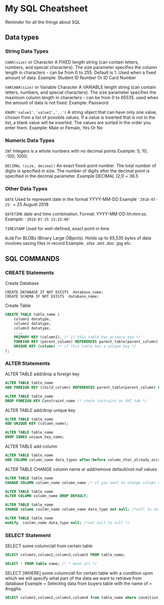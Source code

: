 # My SQL Cheatsheet
Reminder for all the things about SQL

## Data types
### String Data Types

`CHAR(size)` or Character A FIXED length string (can contain letters, numbers, and special characters). The size parameter specifies the column length in characters - can be from 0 to 255. Default is 1. Used when a fixed amount of data. Example: Student ID Number Or ID Card Number

`VARCHAR(size)` or Variable Character  A VARIABLE length string (can contain letters, numbers, and special characters). The size parameter specifies the maximum column length in characters - can be from 0 to 65535. used when the amount of data is not fixed. Example: Password

`ENUM('value1','value2','..')` A string object that can have only one value, chosen from a list of possible values. If a value is inserted that is not in the list, a blank value will be inserted. The values are sorted in the order you enter them. Example: Male or Female, Yes Or No

### Numeric Data Types

`INT` Integers is a whole numbers with no decimal points Example: 5; 10; -100; 1000;

`DECIMAL (size, decimal)` An exact fixed-point number. The total number of digits is specified in size. The number of digits after the decimal point is specified in the decimal parameter. Example DECIMAL (2,1) = 36.5

### Other Data Types 
`DATE` Used to represent date in the format YYYY-MM-DD Example `'2018-07-25'` = 25 August 2018

`DATETIME`  date and time combination. Format: YYYY-MM-DD hh:mm:ss. Example: `'2018-07-25 13:25:00'`

`TIMESTAMP` Used for well-defined, exact point in time 

`BLOB` For BLOBs (Binary Large OBjects). Holds up to 65,535 bytes of data involves saving files in record Example: .xlsx .xml .doc .jpg etc.

## SQL COMMANDS

### CREATE Statements

Create Database

`CREATE DATABASE IF NOT EXISTS  database_name;`  
`CREATE SCHEMA IF NOT EXISTS  database_name;`  

Create Table
```SQL
CREATE TABLE table_name (
    column1 datatype,
    column2 datatype,
    column3 datatype,
    ...,
    PRIMARY KEY (column1), /* if this table has primary key */
    FOREIGN KEY (parent_column) REFERENCES parent_table(parent_column) ON DELETE CASCADE, /* if this table has a connection with others table */
    UNIQUE KEY (column) /* if this table has a unique key */
);
```

### ALTER Statements

ALTER TABLE add/drop a foreign key 
```SQL
ALTER TABLE table_name
ADD FOREIGN KEY (child_column) REFERENCES parent_table(parent_column) ON DELETE CASCADE

ALTER TABLE table_name
DROP FOREIGN KEY Constraint_name /* check costraint on ddl tab */
```

ALTER TABLE add/drop unique key
```SQL
ALTER TABLE table_name
ADD UNIQUE KEY (column_name);

ALTER TABLE table_name
DROP INDEX unique_key_name;
```


ALTER TABLE add column
```SQL
ALTER TABLE table_name
ADD COLUMN column_name data_types after/before column_that_already_exist;
```
ALTER TABLE CHANGE column name or add/remove default/not null values
```SQL
ALTER TABLE table_name
CHANGE COLUMN column_name column_name /* if you want to change column name second name should be differnet */ data_types DEFAULT "value";

ALTER TABLE table_name 
ALTER COLUMN column_name DROP DEFAULT;

ALTER TABLE table_name
CHANGE column coulmn_name column_name data_type not null; /*null to not null */

ALTER TABLE table_name
modify  coulmn_name data_type null; /*not null to null */
```

### SELECT Statement

SELECT some column/all from certain table
```SQL
SELECT column1,column2,column3,column3 FROM table_name;

SELECT * FROM table name; /* * mean all */
```

SELECT [WHERE] some column/all for certain table with a condition upon which we will specify what part of the data we want to retrieve from database 
Example = Selecting data from buyers table with the name of = Anggita
```SQL
SELECT column1,column2,column3,column4 from table_name where condition_1 = 'value';
```
